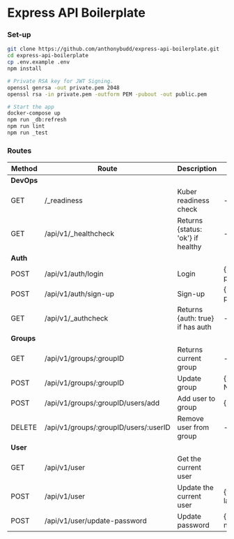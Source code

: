 # Express API Boilerplate



### Set-up
```sh
git clone https://github.com/anthonybudd/express-api-boilerplate.git
cd express-api-boilerplate
cp .env.example .env
npm install

# Private RSA key for JWT Signing.
openssl genrsa -out private.pem 2048
openssl rsa -in private.pem -outform PEM -pubout -out public.pem

# Start the app
docker-compose up
npm run _db:refresh
npm run lint
npm run _test
```


### Routes
| Method      | Route                                     | Description                           | Payload                    | Response         | 
| ----------- | ----------------------------------------- | ------------------------------------- | -------------------------- | ---------------- |  
| **DevOps**  |                                           |                                       |                            |                  |  
| GET         | /_readiness                               | Kuber readiness check                 | --                         | "healthy"        |  
| GET         | /api/v1/_healthcheck                      | Returns {status: 'ok'} if healthy     | --                         | {status: 'ok'}   |  
| **Auth**    |                                           |                                       |                            |                  |  
| POST        | /api/v1/auth/login                        | Login                                 | {email,  password}         | {accessToken}    |  
| POST        | /api/v1/auth/sign-up                      | Sign-up                               | {email, password}          | {accessToken}    |  
| GET         | /api/v1/_authcheck                        | Returns {auth: true} if has auth      | --                         | {auth: true}     |  
| **Groups**  |                                           |                                       |                            |                  |  
| GET         | /api/v1/groups/:groupID                   | Returns current group                 | --                         | {Group}          |  
| POST        | /api/v1/groups/:groupID                   | Update group                          | {name: 'New Name'}         | {Group}          |  
| POST        | /api/v1/groups/:groupID/users/add         | Add user to group                     | {userID: UUID}             | {UserID}         |  
| DELETE      | /api/v1/groups/:groupID/users/:userID     | Remove user from group                | --                         | {UserID}         |  
| **User**    |                                           |                                       |                            |                  |  
| GET         | /api/v1/user                              | Get the current user                  |                            | {User}           |  
| POST        | /api/v1/user                              | Update the current user               | {firstName, lastName}      | {User}           |  
| POST        | /api/v1/user/update-password              | Update password                       | {oldPassword, newPassword} | {success: true}  |  
